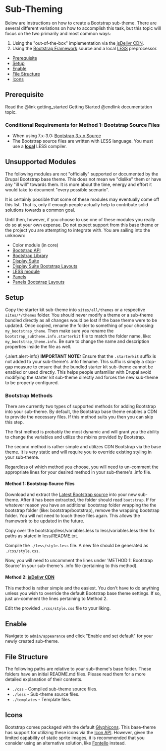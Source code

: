 <!-- @file Overview of how to sub-theme the Drupal Bootstrap base theme. -->
<!-- @defgroup -->
# Sub-Theming

Below are instructions on how to create a Bootstrap sub-theme. There are several
different variations on how to accomplish this task, but this topic will focus
on the two primarily and most common ways:

1. Using the "out-of-the-box" implementation via the [jsDelivr CDN].
2. Using the [Bootstrap Framework] source and a local [LESS] preprocessor.

- [Prerequisite](#prerequisite)
- [Setup](#setup)
- [Enable](#enable)
- [File Structure](#file_structure)
- [Icons](#icons)

## Prerequisite
Read the @link getting_started Getting Started @endlink documentation topic.

### Conditional Requirements for Method 1: Bootstrap Source Files

- When using 7.x-3.0: [Bootstrap 3.x.x Source](https://github.com/twbs/bootstrap/releases)
- The Bootstrap source files are written with LESS language. You must use a **[local](https://www.google.com/search?q=less+compiler)** LESS compiler.

## Unsupported Modules
The following modules are not "officially" supported or documented by the
Drupal Bootstrap base theme. This does not mean we "dislike" them or have any
"ill will" towards them. It is more about the time, energy and effort it would
take to document "every possible scenario".

It is certainly possible that some of these modules may eventually come off this
list. That is, only if enough people actually help to contribute solid solutions
towards a common goal.

Until then, however, if you choose to use one of these modules you really do so
at your own expense. Do not expect support from this base theme or the project
you are attempting to integrate with. You are sailing into the unknown:

- Color module (in core)
- [Bootstrap API](https://www.drupal.org/project/bootstrap_api)
- [Bootstrap Library](https://www.drupal.org/project/bootstrap_library)
- [Display Suite](https://www.drupal.org/project/ds)
- [Display Suite Bootstrap Layouts](https://www.drupal.org/project/ds_bootstrap_layouts)
- [LESS module](https://drupal.org/project/less)
- [Panels](https://www.drupal.org/project/panels)
- [Panels Bootstrap Layouts](https://www.drupal.org/project/panels_bootstrap_layouts)

## Setup

Copy the starter kit sub-theme into `sites/all/themes` or a respective
`sites/*/themes` folder. You should never modify a theme or a sub-theme bundled
directly as all changes would be lost if the base theme were to be updated.
Once copied, rename the folder to something of your choosing:
`my_bootstrap_theme`. Then make sure you rename the
`bootstrap_subtheme.info.starterkit` file to match the folder name, like:
`my_bootstrap_theme.info`. Be sure to change the name and description properties
inside the file as well.

{.alert.alert-info} **IMPORTANT NOTE:** Ensure that the `.starterkit` suffix is
not added to your sub-theme's .info filename. This suffix is simply a stop-gap
measure to ensure that the bundled starter kit sub-theme cannot be enabled or
used directly. This helps people unfamiliar with Drupal avoid modifying the
starter kit sub-theme directly and forces the new sub-theme to be properly
configured.

### Bootstrap Methods
There are currently two types of supported methods for adding Bootstrap into
your sub-theme. By default, the Bootstrap base theme enables a CDN to provide
the necessary files. If this method suits you then you can skip this step.

The first method is probably the most dynamic and will grant you the ability to
change the variables and utilize the mixins provided by Bootstrap.

The second method is rather simple and utilizes CDN Bootstrap via the base
theme. It is very static and will require you to override existing styling in
your sub-theme.

Regardless of which method you choose, you will need to un-comment the
appropriate lines for your desired method in your sub-theme's .info file.

#### Method 1: Bootstrap Source Files
Download and extract the [Latest Bootstrap source](https://github.com/twbs/bootstrap/releases)
into your new sub-theme. After it has been extracted, the folder should read
`bootstrap`. If for whatever reason you have an additional bootstrap folder
wrapping the the bootstrap folder (like: bootstrap/bootstrap), remove the
wrapping bootstrap folder. You will not need to touch these files again.
This allows the framework to be updated in the future.

Copy over the bootstrap/less/variables.less to less/variables.less then fix
paths as stated in less/README.txt.

Compile the `./less/style.less` file. A new file should be generated as
`./css/style.css`.

Now, you will need to uncomment the lines under 'METHOD 1: Bootstrap Source' in
your sub-theme's .info file (pertaining to this method).

#### Method 2: [jsDelivr CDN]
This method is rather simple and the easiest. You don't have to do anything
unless you wish to override the default Bootstrap base theme settings. If so,
just un-comment the lines pertaining to Method 2.

Edit the provided `./css/style.css` file to your liking.

## Enable
Navigate to `admin/appearance` and click "Enable and set default" for your
newly created sub-theme.

## File Structure
The following paths are relative to your sub-theme's base folder. These folders
have an initial README.md files. Please read them for a more detailed
explanation of their contents.

- `./css` - Compiled sub-theme source files.
- `./less` - Sub-theme source files.
- `./templates` - Template files.

## Icons
Bootstrap comes packaged with the default [Glyphicons](http://getbootstrap.com/components/#glyphicons).
This base-theme has support for utilizing these icons via the [Icon API](https://drupal.org/project/icon).
However, given the limited capability of static sprite images, it is
recommended that you consider using an alternative solution, like
[Fontello](http://drupal.org/project/fontello) instead.

[Bootstrap Framework]: http://getbootstrap.com
[jsDelivr CDN]: http://www.jsdelivr.com
[LESS]: http://lesscss.org
